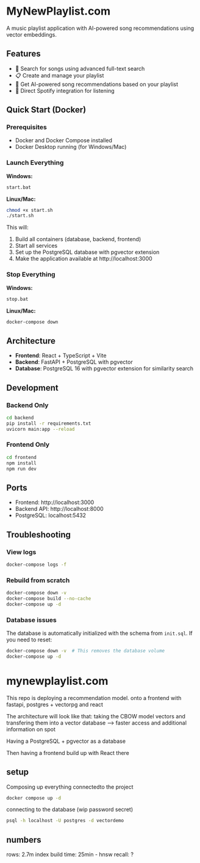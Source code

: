 # MyNewPlaylist.com

A music playlist application with AI-powered song recommendations using vector embeddings.

## Features

- 🎵 Search for songs using advanced full-text search
- 📋 Create and manage your playlist
- 🤖 Get AI-powered song recommendations based on your playlist
- 🎸 Direct Spotify integration for listening

## Quick Start (Docker)

### Prerequisites
- Docker and Docker Compose installed
- Docker Desktop running (for Windows/Mac)

### Launch Everything

**Windows:**
```bash
start.bat
```

**Linux/Mac:**
```bash
chmod +x start.sh
./start.sh
```

This will:
1. Build all containers (database, backend, frontend)
2. Start all services
3. Set up the PostgreSQL database with pgvector extension
4. Make the application available at http://localhost:3000

### Stop Everything

**Windows:**
```bash
stop.bat
```

**Linux/Mac:**
```bash
docker-compose down
```

## Architecture

- **Frontend**: React + TypeScript + Vite
- **Backend**: FastAPI + PostgreSQL with pgvector
- **Database**: PostgreSQL 16 with pgvector extension for similarity search

## Development

### Backend Only
```bash
cd backend
pip install -r requirements.txt
uvicorn main:app --reload
```

### Frontend Only
```bash
cd frontend
npm install
npm run dev
```

## Ports

- Frontend: http://localhost:3000
- Backend API: http://localhost:8000
- PostgreSQL: localhost:5432

## Troubleshooting

### View logs
```bash
docker-compose logs -f
```

### Rebuild from scratch
```bash
docker-compose down -v
docker-compose build --no-cache
docker-compose up -d
```

### Database issues
The database is automatically initialized with the schema from `init.sql`. If you need to reset:
```bash
docker-compose down -v  # This removes the database volume
docker-compose up -d
```

# mynewplaylist.com
This repo is deploying a recommendation model. onto a frontend with fastapi, postgres + vectorpg and react 


The architecture will look like that: 
taking the CBOW model vectors and transfering them into a vector database
--> faster access and additional information on spot

Having a PostgreSQL + pgvector as a database

Then having a frontend build up with 
React there


## setup 
Composing up everything connectedto the project
```bash
docker compose up -d
```

connecting to the database (wip password secret) 
```bash
psql -h localhost -U postgres -d vectordemo
```


## numbers 
rows: 2.7m 
index build time: 25min - hnsw
recall: ? 
